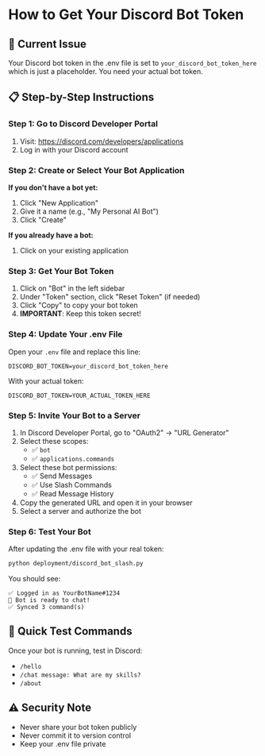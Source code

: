 # How to Get Your Discord Bot Token

## 🚨 Current Issue
Your Discord bot token in the .env file is set to `your_discord_bot_token_here` which is just a placeholder. You need your actual bot token.

## 📋 Step-by-Step Instructions

### Step 1: Go to Discord Developer Portal
1. Visit: https://discord.com/developers/applications
2. Log in with your Discord account

### Step 2: Create or Select Your Bot Application
**If you don't have a bot yet:**
1. Click "New Application"
2. Give it a name (e.g., "My Personal AI Bot")
3. Click "Create"

**If you already have a bot:**
1. Click on your existing application

### Step 3: Get Your Bot Token
1. Click on "Bot" in the left sidebar
2. Under "Token" section, click "Reset Token" (if needed)
3. Click "Copy" to copy your bot token
4. **IMPORTANT**: Keep this token secret!

### Step 4: Update Your .env File
Open your `.env` file and replace this line:
```
DISCORD_BOT_TOKEN=your_discord_bot_token_here
```

With your actual token:
```
DISCORD_BOT_TOKEN=YOUR_ACTUAL_TOKEN_HERE
```

### Step 5: Invite Your Bot to a Server
1. In Discord Developer Portal, go to "OAuth2" → "URL Generator"
2. Select these scopes:
   - ✅ `bot`
   - ✅ `applications.commands`
3. Select these bot permissions:
   - ✅ Send Messages
   - ✅ Use Slash Commands
   - ✅ Read Message History
4. Copy the generated URL and open it in your browser
5. Select a server and authorize the bot

### Step 6: Test Your Bot
After updating the .env file with your real token:
```bash
python deployment/discord_bot_slash.py
```

You should see:
```
✅ Logged in as YourBotName#1234
🤖 Bot is ready to chat!
✅ Synced 3 command(s)
```

## 🎯 Quick Test Commands
Once your bot is running, test in Discord:
- `/hello`
- `/chat message: What are my skills?`
- `/about`

## ⚠️ Security Note
- Never share your bot token publicly
- Never commit it to version control
- Keep your .env file private
